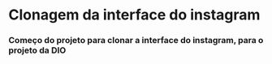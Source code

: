 # Clonagem da interface do instagram

### Começo do projeto para clonar a interface do instagram, para o projeto da DIO
